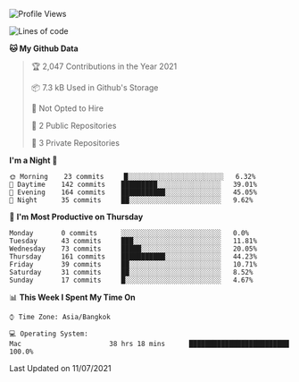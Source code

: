 <!--START_SECTION:waka-->
![Profile Views](http://img.shields.io/badge/Profile%20Views-8-blue)

![Lines of code](https://img.shields.io/badge/From%20Hello%20World%20I%27ve%20Written-21993%20lines%20of%20code-blue)

**🐱 My Github Data** 

> 🏆 2,047 Contributions in the Year 2021
 > 
> 📦 7.3 kB Used in Github's Storage 
 > 
> 🚫 Not Opted to Hire
 > 
> 📜 2 Public Repositories 
 > 
> 🔑 3 Private Repositories  
 > 
**I'm a Night 🦉** 

```text
🌞 Morning    23 commits     █░░░░░░░░░░░░░░░░░░░░░░░░   6.32% 
🌆 Daytime    142 commits    █████████░░░░░░░░░░░░░░░░   39.01% 
🌃 Evening    164 commits    ███████████░░░░░░░░░░░░░░   45.05% 
🌙 Night      35 commits     ██░░░░░░░░░░░░░░░░░░░░░░░   9.62%

```
📅 **I'm Most Productive on Thursday** 

```text
Monday       0 commits      ░░░░░░░░░░░░░░░░░░░░░░░░░   0.0% 
Tuesday      43 commits     ███░░░░░░░░░░░░░░░░░░░░░░   11.81% 
Wednesday    73 commits     █████░░░░░░░░░░░░░░░░░░░░   20.05% 
Thursday     161 commits    ███████████░░░░░░░░░░░░░░   44.23% 
Friday       39 commits     ██░░░░░░░░░░░░░░░░░░░░░░░   10.71% 
Saturday     31 commits     ██░░░░░░░░░░░░░░░░░░░░░░░   8.52% 
Sunday       17 commits     █░░░░░░░░░░░░░░░░░░░░░░░░   4.67%

```


📊 **This Week I Spent My Time On** 

```text
⌚︎ Time Zone: Asia/Bangkok

💻 Operating System: 
Mac                      38 hrs 18 mins      █████████████████████████   100.0%

```


 Last Updated on 11/07/2021
<!--END_SECTION:waka-->